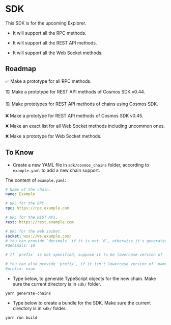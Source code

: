 # SDK

This SDK is for the upcoming Explorer.

-   It will support all the RPC methods.

-   It will support all the REST API methods.

-   It will support all the Web Socket methods.

## Roadmap

✅ Make a prototype for all RPC methods.

🏗️ Make a prototype for REST API methods of Cosmos SDK v0.44.

🏗️ Make prototypes for REST API methods of chains using Cosmos SDK.

❌ Make a prototype for REST API methods of Cosmos SDK v0.45.

❌ Make an exact list for all Web Socket methods including uncommon ones.

❌ Make a prototype for Web Socket methods.

## To Know

-   Create a new YAML file in `sdk/cosmos_chains` folder, according to `example.yaml` to add a new chain support.

The content of `example.yaml`:

```yaml
# Name of the chain.
name: Example

# URL for the RPC.
rpc: https://rpc.example.com

# URL for the REST API.
rest: https://rest.example.com

# URL for the web socket.
socket: wss://ws.example.com/
# You can provide `decimals` if it is not `6`, otherwise it's generated automatically.
#decimals: 18

# If `prefix` is not specified, suppose it to be lowercase version of `name`.

# You can also provide `prefix`, if it isn't lowercase version of `name`.
#prefix: exam
```

-   Type below, to generate TypeScript objects for the new chain.
    Make sure the current directory is in `sdk/` folder.

```
yarn generate-chains
```

-   Type below to create a bundle for the SDK.
    Make sure the current directory is in `sdk/` folder.

```
yarn run build
```
